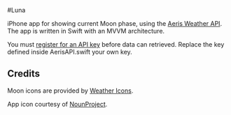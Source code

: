 #Luna

iPhone app for showing current Moon phase, using the [Aeris Weather API](http://www.aerisweather.com/develop/). The app is written in Swift with an MVVM architecture.

You must [register for an API key](http://www.aerisweather.com/signup/) before data can retrieved. Replace the key defined inside AerisAPI.swift your own key.

## Credits

Moon icons are provided by [Weather Icons](https://github.com/erikflowers/weather-icons). 

App icon courtesy of [NounProject](https://thenounproject.com/term/moon/25997/).
